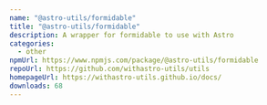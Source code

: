 ```yaml
---
name: "@astro-utils/formidable"
title: "@astro-utils/formidable"
description: A wrapper for formidable to use with Astro
categories:
  - other
npmUrl: https://www.npmjs.com/package/@astro-utils/formidable
repoUrl: https://github.com/withastro-utils/utils
homepageUrl: https://withastro-utils.github.io/docs/
downloads: 68
---
```


